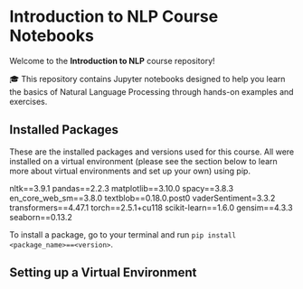 # Introduction to NLP Course Notebooks

Welcome to the **Introduction to NLP** course repository! 

🎓 This repository contains Jupyter notebooks designed to help you learn the basics of Natural Language Processing through hands-on examples and exercises.

## Installed Packages

These are the installed packages and versions used for this course. All were installed on a virtual environment (please see the section below to learn more about virtual environments and set up your own) using pip.

nltk==3.9.1
pandas==2.2.3
matplotlib==3.10.0
spacy==3.8.3
en_core_web_sm==3.8.0
textblob==0.18.0.post0
vaderSentiment=3.3.2
transformers==4.47.1
torch==2.5.1+cu118
scikit-learn==1.6.0
gensim==4.3.3
seaborn==0.13.2

To install a package, go to your terminal and run `pip install <package_name>==<version>`.

## Setting up a Virtual Environment



